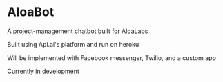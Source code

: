 # AloaBot
A project-management chatbot built for AloaLabs

Built using Api.ai's platform and run on heroku

Will be implemented with Facebook messenger, Twilio, and a custom app

Currently in development
